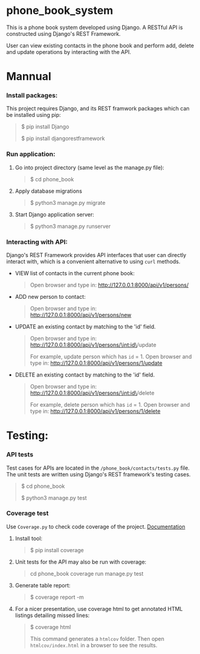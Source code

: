 # phone_book_system
This is a phone book system developed using Django. A RESTful API is constructed using Django's REST Framework. 

User can view existing contacts in the phone book and perform add, delete and update operations by interacting with the API.

# Mannual
### Install packages:
This project requires Django, and its REST framwork packages which can be installed using pip:
> $ pip install Django
>
> $ pip install djangorestframework

### Run application:
1. Go into project directory (same level as the manage.py file):
    > $ cd phone_book
1. Apply database migrations
    > $ python3 manage.py migrate
1. Start Django application server:
    > $ python3 manage.py runserver

### Interacting with API:
Django's REST Framework provides API interfaces that user can directly interact with, which is a convenient alternative to using <code>curl</code> methods.
- VIEW list of contacts in the current phone book:
    > Open browser and type in: http://127.0.0.1:8000/api/v1/persons/
- ADD new person to contact:
    > Open browser and type in: http://127.0.0.1:8000/api/v1/persons/new
- UPDATE an existing contact by matching to the 'id' field.
    > Open browser and type in: http://127.0.0.1:8000/api/v1/persons/\<int:id\>/update
    >
    > For example, update person which has <code>id</code> = 1.
    > Open browser and type in: http://127.0.0.1:8000/api/v1/persons/1/update
- DELETE an existing contact by matching to the 'id' field.
    > Open browser and type in: http://127.0.0.1:8000/api/v1/persons/\<int:id\>/delete
    >
    > For example, delete person which has <code>id</code> = 1.
    > Open browser and type in: http://127.0.0.1:8000/api/v1/persons/1/delete

# Testing:
### API tests
Test cases for APIs are located in the <code>/phone_book/contacts/tests.py</code> file. The unit tests are written using Django's REST framework's testing cases.
> $ cd phone_book
>
> $ python3 manage.py test

### Coverage test
Use <code>Coverage.py</code> to check code coverage of the project. 
[Documentation](https://coverage.readthedocs.io/en/6.2/)
1. Install tool:
    > $ pip install coverage
1. Unit tests for the API may also be run with coverage:
    > cd phone_book
    > coverage run manage.py test
1. Generate table report:
    > $ coverage report -m
1. For a nicer presentation, use coverage html to get annotated HTML listings detailing missed lines:
    > $ coverage html
    >
    > This command generates a <code>htmlcov</code> folder. Then open <code>htmlcov/index.html</code> in a browser to see the results.
